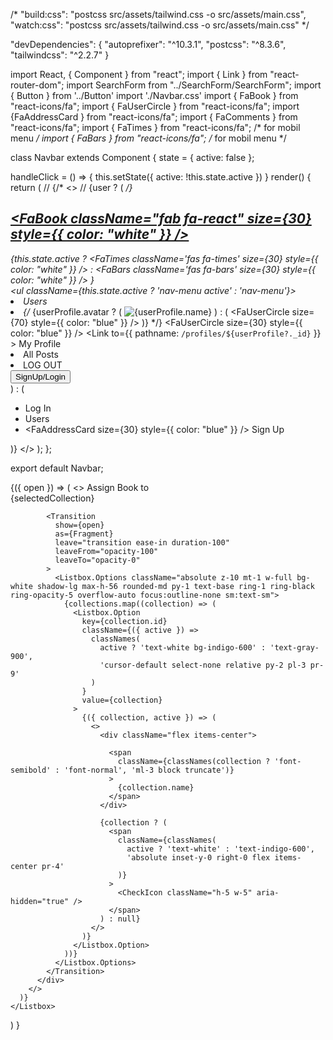 /* "build:css": "postcss src/assets/tailwind.css -o src/assets/main.css",
    "watch:css": "postcss src/assets/tailwind.css -o src/assets/main.css" */

"devDependencies": {
    "autoprefixer": "^10.3.1",
    "postcss": "^8.3.6",
    "tailwindcss": "^2.2.7"
  }






  
import React, { Component } from "react";
import { Link } from "react-router-dom";
import SearchForm from "../SearchForm/SearchForm";
import { Button } from '../Button'
import './Navbar.css'
import { FaBook } from "react-icons/fa";
import { FaUserCircle } from "react-icons/fa";
import {FaAddressCard } from "react-icons/fa";
import { FaComments } from "react-icons/fa";
import { FaTimes } from "react-icons/fa"; /* for mobil menu */
import { FaBars } from "react-icons/fa"; /* for mobil menu */


class Navbar extends Component {
  state = {
    active: false
  };

  handleClick = () => {
    this.setState({
      active: !this.state.active
    })
  }
  render() {
    return (
      // {/* <>
      // {user ? ( */}
      <nav className="NavbarItems">
        <a href="/">
        <h1 className="navbar-logo"><FaBook className="fab fa-react" size={30} style={{ color: "white" }} /></h1>
        </a>
        <SearchForm history={history} />
        <div className="menu-icon" onClick={this.handleClick}>
        <!-- <FaTimes className='fas fa-times' size={30} style={{ color: "white" }} /> -->
        <!-- <FaBars className='fas fa-bars' size={30} style={{ color: "white" }} /> -->
          {this.state.active ? 
          <FaTimes className='fas fa-times' size={30} style={{ color: "white" }} /> : <FaBars className='fas fa-bars' size={30} style={{ color: "white" }} />
          }
        </div>
        <ul className={this.state.active ? 'nav-menu active' : 'nav-menu'}>
          <li>
                <Link to="/users">
               Users</Link>
              </li>
              <li>
            {/*   {userProfile.avatar ? (
                    <img src={userProfile.avatar} alt={userProfile.name} avatar />
                  ) : (
                    <FaUserCircle size={70} style={{ color: "blue" }} />
                  )} */}
                  <FaUserCircle size={30} style={{ color: "blue" }} />
                <Link
                  to={{
                    pathname: `/profiles/${userProfile?._id}`
                  }}
                >
                  My Profile
                </Link>
              </li>
							<li>
								<Link to='/posts'>All Posts</Link>
							</li>
              <li>
								<Link to='' onClick={handleLogout}>LOG OUT</Link>
							</li> 
        </ul>
        <Button>SignUp/Login</Button>
      </nav>
   ) : (
				<nav>
					<div>
						<ul>
							<li>
								<Link to="/login">Log In</Link>
							</li>
							<li>
                <Link to="/users">Users</Link>
              </li>
              <li>
              <FaAddressCard size={30} style={{ color: "blue" }} />
                <Link to="/signup">Sign Up</Link>
              </li>
            </ul>
          </div>
        </nav>
      )}
    </>
  );
};

export default Navbar;

 <Listbox value={selectedCollection} onChange={setSelectedCollection}>
      {({ open }) => (
        <>
          <Listbox.Label className="block text-sm font-medium text-gray-700">Assign Book to</Listbox.Label>
          <div className="mt-1 relative">
            <Listbox.Button className="relative w-full bg-white border border-gray-300 rounded-md shadow-sm pl-3 pr-10 py-2 text-left cursor-default focus:outline-none focus:ring-1 focus:ring-indigo-500 focus:border-indigo-500 sm:text-sm">
              <span className="flex items-center">
                <span className="ml-3 block truncate">{selectedCollection}</span>
              </span>
              <span className="ml-3 absolute inset-y-0 right-0 flex items-center pr-2 pointer-events-none">
                <SelectorIcon className="h-5 w-5 text-gray-400" aria-hidden="true" />
              </span>
            </Listbox.Button>

            <Transition
              show={open}
              as={Fragment}
              leave="transition ease-in duration-100"
              leaveFrom="opacity-100"
              leaveTo="opacity-0"
            >
              <Listbox.Options className="absolute z-10 mt-1 w-full bg-white shadow-lg max-h-56 rounded-md py-1 text-base ring-1 ring-black ring-opacity-5 overflow-auto focus:outline-none sm:text-sm">
                {collections.map((collection) => (
                  <Listbox.Option
                    key={collection.id}
                    className={({ active }) =>
                      classNames(
                        active ? 'text-white bg-indigo-600' : 'text-gray-900',
                        'cursor-default select-none relative py-2 pl-3 pr-9'
                      )
                    }
                    value={collection}
                  >
                    {({ collection, active }) => (
                      <>
                        <div className="flex items-center">
                          
                          <span
                            className={classNames(collection ? 'font-semibold' : 'font-normal', 'ml-3 block truncate')}
                          >
                            {collection.name}
                          </span>
                        </div>

                        {collection ? (
                          <span
                            className={classNames(
                              active ? 'text-white' : 'text-indigo-600',
                              'absolute inset-y-0 right-0 flex items-center pr-4'
                            )}
                          >
                            <CheckIcon className="h-5 w-5" aria-hidden="true" />
                          </span>
                        ) : null}
                      </>
                    )}
                  </Listbox.Option>
                ))}
              </Listbox.Options>
            </Transition>
          </div>
        </>
      )}
    </Listbox>
  )
}
